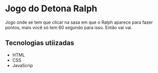 # Jogo do Detona Ralph
Jogo onde se tem que clicar na sasa em que o Ralph aparece para fazer pontos, mais você só tem 60 segundo para isso. Então vai vai.

## Tecnologias utiizadas

* HTML
* CSS
* JavaScrip
